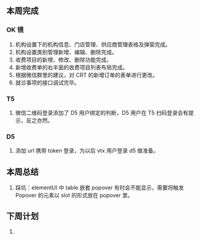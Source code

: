 ## 本周完成

### OK 镜

1. 机构设置下的机构信息、门店管理、供应商管理表格及弹窗完成。
2. 机构设置类别管理新增、编辑、删除完成。
3. 收费项目的新增、修改、删除功能完成。
4. 新增收费单的右半面的收费项目列表布局完成。
5. 根据微信群里的建议，对 CRT 的新增订单的表单进行更改。
6. 就诊事项的接口调试完毕。

### T5

1. 微信二维码登录添加了 D5 用户绑定的判断，D5 用户在 T5 扫码登录会有提示，反之亦然。

### D5

1. 添加 url 携带 token 登录，为以后 vtx 用户登录 d5 做准备。

## 本周总结

1. 踩坑：elementUI 中 table 嵌套 popover 有时会不能显示，需要将触发 Popover 的元素以 slot 的形式放在 popover 里。

## 下周计划

1. 